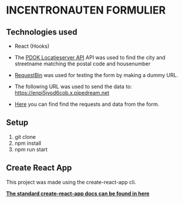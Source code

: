 # INCENTRONAUTEN FORMULIER

## Technologies used
* React (Hooks)

* The [PDOK Locatieserver API](https://github.com/PDOK/locatieserver/wiki/API-Locatieserver) API was used to find the city and streetname matching the postal code and housenumber

* [RequestBin](https://requestbin.com/) was used for testing the form by making a dummy URL.
* The following URL was used to send the data to: https://enpi5jvod6cob.x.pipedream.net
* [Here](https://requestbin.com/r/enpi5jvod6cob/1Qk6m5CbEWtfmgMGFSFv8a4s7TW) you can find find the requests and data from the form. 

## Setup

1. git clone
2. npm install
3. npm run start

## Create React App

This project was made using the create-react-app cli. 

**[The standard create-react-app docs can be found in here](https://github.com/facebook/create-react-app)**
